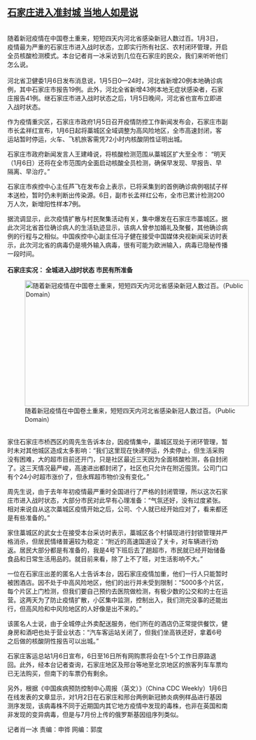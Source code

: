 <!--1609966470000-->
[石家庄进入准封城  当地人如是说](https://www.rfa.org/mandarin/yataibaodao/huanjing/bx-01062021154831.html)
------

<p><br/>随着新冠疫情在中国卷土重来，短短四天内河北省感染新冠人数过百。1月3日，疫情最为严重的石家庄市进入战时状态，立即实行所有社区、农村闭环管理，开启全员核酸检测模式。本台记者肖一冰采访到几位在石家庄的民众，我们来听听他们怎么说。<br/><br/>河北省卫健委1月6日发布消息说，1月5日0—24时，河北省新增20例本地确诊病例，其中石家庄市报告19例。此外，河北全省新增43例本地无症状感染者，石家庄报告41例。继石家庄市进入战时状态之后，1月5日晚间，河北省也宣布立即进入战时状态。</p><p>作为疫情重灾区，石家庄市政府1月5日召开疫情防控工作新闻发布会，石家庄市副市长孟祥红宣布，1月6日起将藁城区全域调整为高风险地区，全市高速封闭，客运站暂时停运，火车、飞机旅客需凭72小时内核酸阴性证明出城。</p><p>石家庄市政府新闻发言人王建峰说，将核酸检测范围从藁城区扩大至全市： “明天（1月6日）还将在全市范围内全面启动核酸全员检测，确保早发现、早报告、早隔离、早治疗。”</p><p>石家庄市疾控中心主任芦飞在发布会上表示，已将采集到的首例确诊病例咽拭子样本送检，暂时仍未判断出传染源。6日，副市长孟祥红公布，全市已累计检测200万人次，新增阳性样本7例。</p><p>据流调显示，此次疫情扩散与村民聚集活动有关，集中爆发在石家庄市藁城区。据此次河北省首位确诊病人的生活轨迹显示，该病人曾参加婚礼及聚餐，其他确诊病例的行程与之相似。中国疾控中心副主任冯子健在接受中国媒体央视新闻采访时表示，此次河北省的病毒仍是境外输入病毒，很有可能为欧洲输入，病毒已隐秘传播一段时间。<br/><br/><strong>石家庄实况： 全城进入战时状态 市民有所准备</strong><br/><figure class="image-richtext image-inline captioned" style="width:512px;"><img alt="随着新冠疫情在中国卷土重来，短短四天内河北省感染新冠人数过百。（Public Domain）" height="288" src="https://www.rfa.org/mandarin/yataibaodao/huanjing/bx-01062021154831.html/unnamed2.png/@@images/3cbeddc1-b4c4-4d49-a000-1dcff04557c3.png" title="2" width="512"/><figcaption class="image-caption">随着新冠疫情在中国卷土重来，短短四天内河北省感染新冠人数过百。（Public Domain）</figcaption><small></small></figure><br/>家住石家庄市桥西区的周先生告诉本台，因疫情集中，藁城区现处于闭环管理，暂时未对其他城区造成太多影响：“我们这里现在快递停运，外卖停止，但生活采购没有困难，大的超市目前还开门，只是社区最近三天因为全面核酸检测，各自封闭了。这三天情况最严峻，高速进出都封闭了，社区也只允许在附近囤货。公司门口有个24小时超市涨价了，但永辉超市物价没有变化。”</p><p>周先生说，由于去年年初疫情最严重时全国进行了严格的封闭管理，所以这次石家庄市进入战时状态，大部分市民对此早有心理准备：“气氛还好，没有过度紧张。相对来说自从这次藁城区疫情开始之后，公司、个人就已经开始应对了，看来都还是有些准备的。”</p><p>家住藁城区的武女士在接受本台采访时表示，藁城区各个村镇现进行封锁管理并严格消杀，但居民情绪普遍较为稳定：“附近的高速国道设了关卡，对车辆进行劝返。居民大部分都是有准备的，我是4号下班后去了趟超市，市民就已经开始储备食品和日常生活用品的。就目前来看，除了上不了班，对生活影响不大。”</p><p>一位在石家庄出差的匿名人士告诉本台，因石家庄疫情加重，他们一行人只能暂时被困酒店。因不处于中高风险地区，他们的出行并未受到限制：“5000多个片区，每个片区上门检测，但我们要自己预约去医院做检测，有极少数的公交和的士在运营。这两天为了防止疫情扩散，小区集中监测，控制出入，我们测完没事的还能出行，但高风险和中风险地区的人好像是出不来的。”</p><p>该匿名人士说，由于全城停止外卖配送服务，他们所在的酒店仍正常提供餐饮，健身房和酒吧也处于营业状态：“汽车客运站关闭了，但我们坐高铁还好，拿着6号之后做的核酸阴性报告可以出城。”</p><p>石家庄客运总站1月6日宣布，6日至16日所有网购票将会在1-5个工作日原路退回。此外，经本台记者查询，石家庄地区及邢台等地至北京地区的旅客列车车票均已无法购买，但南下的车票仍有剩余。</p><p>另外，根据《中国疾病预防控制中心周报（英文）》（China CDC Weekly）1月6日在线发表的文章显示，对1月2日在石家庄和邢台两例新冠肺炎病例样品进行基因测序发现，该病毒株不同于近期国内其它地方疫情中发现的毒株，也非在英国和南非发现的变异病毒，但是与7月份上传的俄罗斯基因组序列类似。</p><p>记者肖一冰 责编：申铧 网编：郭度</p>
